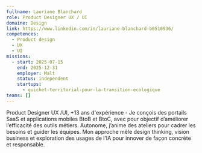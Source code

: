 ```yaml
---
fullname: Lauriane Blanchard
role: Product Designer UX / UI
domaine: Design
link: https://www.linkedin.com/in/lauriane-blanchard-b0510936/
competences:
  - Product design
  - UX
  - UI
missions:
  - start: 2025-07-15
    end: 2025-12-31
    employer: Malt
    status: independent
    startups:
      - guichet-territorial-pour-la-transition-ecologique
teams: []
---
```

Product Designer UX /UI, +13 ans d'expérience - Je conçois des portails SaaS et applications mobiles BtoB et BtoC, avec pour objectif d’améliorer l’efficacité des outils métiers. Autonome, j’anime des ateliers pour cadrer les besoins et guider les équipes. Mon approche mêle design thinking, vision business et exploration des usages de l’IA pour innover de façon concrète et responsable.